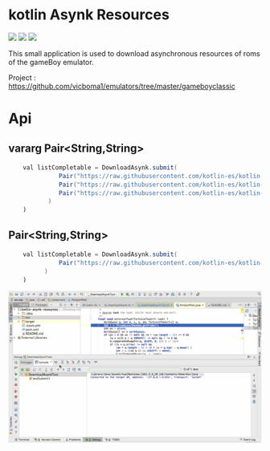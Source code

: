 # kotlin Asynk Resources

![](https://travis-ci.org/kotlin-es/kotlin-asynk-resources.svg?branch=master) ![](https://img.shields.io/badge/kotlin-1.0.6-blue.svg) ![](https://img.shields.io/badge/maven-3.3.9-orange.svg)

This small application is used to download asynchronous resources of roms of the gameBoy emulator.

Project : https://github.com/vicboma1/emulators/tree/master/gameboyclassic


# Api

##  vararg Pair<String,String>

```java
    val listCompletable = DownloadAsynk.submit(
              Pair("https://raw.githubusercontent.com/kotlin-es/kotlin-asynk-resources/master/src/main/resource/AeroStar(J)%5B!%5D.zip","./src/Aero-Star.zip"),
              Pair("https://raw.githubusercontent.com/kotlin-es/kotlin-asynk-resources/master/src/main/resource/Alien3(J)%5B!%5D.zip", "Alien-3.zip"),
              Pair("https://raw.githubusercontent.com/kotlin-es/kotlin-asynk-resources/master/src/main/resource/SuperMarioLand2-6GoldenCoins(UE)(V1.2)%5B!%5D.zip","Super-Mario-Land-2-6-Golden-Coins.zip")
           )
    )
```

##  Pair<String,String>


```java
    val listCompletable = DownloadAsynk.submit(
              Pair("https://raw.githubusercontent.com/kotlin-es/kotlin-asynk-resources/master/src/main/resource/AeroStar(J)%5B!%5D.zip","./src/Aero-Star.zip"),
          )
    )
```

![](https://github.com/kotlin-es/kotlin-asynk-resources/blob/master/src/main/resource/Asynk-Resources.gif)

